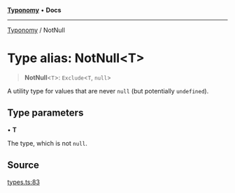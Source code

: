 [**Typonomy**](../README.md) • **Docs**

***

[Typonomy](../globals.md) / NotNull

# Type alias: NotNull\<T\>

> **NotNull**\<`T`\>: `Exclude`\<`T`, `null`\>

A utility type for values that are never `null` (but potentially `undefined`).

## Type parameters

• **T**

The type, which is not `null`.

## Source

[types.ts:83](https://github.com/softcraft-development/typonomy/blob/c5db2fa8cb85771ae57ef1e5ca7f405fc63a6f0d/src/types.ts#L83)

